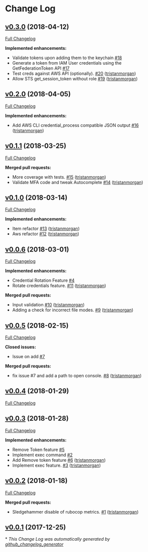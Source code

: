 # Change Log

## [v0.3.0](https://github.com/vibrato/awskeyring/tree/v0.3.0) (2018-04-12)
[Full Changelog](https://github.com/vibrato/awskeyring/compare/v0.2.0...v0.3.0)

**Implemented enhancements:**

- Validate tokens upon adding them to the keychain [\#18](https://github.com/vibrato/awskeyring/issues/18)
- Generate a token from IAM User credentials using the GetFederationToken API [\#17](https://github.com/vibrato/awskeyring/issues/17)
- Test creds against AWS API \(optionally\). [\#20](https://github.com/vibrato/awskeyring/pull/20) ([tristanmorgan](https://github.com/tristanmorgan))
- Allow STS get\_session\_token without role [\#19](https://github.com/vibrato/awskeyring/pull/19) ([tristanmorgan](https://github.com/tristanmorgan))

## [v0.2.0](https://github.com/vibrato/awskeyring/tree/v0.2.0) (2018-04-05)
[Full Changelog](https://github.com/vibrato/awskeyring/compare/v0.1.1...v0.2.0)

**Implemented enhancements:**

- Add AWS CLI credential\_process compatible JSON output [\#16](https://github.com/vibrato/awskeyring/pull/16) ([tristanmorgan](https://github.com/tristanmorgan))

## [v0.1.1](https://github.com/vibrato/awskeyring/tree/v0.1.1) (2018-03-25)
[Full Changelog](https://github.com/vibrato/awskeyring/compare/v0.1.0...v0.1.1)

**Merged pull requests:**

- More coverage with tests. [\#15](https://github.com/vibrato/awskeyring/pull/15) ([tristanmorgan](https://github.com/tristanmorgan))
- Validate MFA code and tweak Autocomplete [\#14](https://github.com/vibrato/awskeyring/pull/14) ([tristanmorgan](https://github.com/tristanmorgan))

## [v0.1.0](https://github.com/vibrato/awskeyring/tree/v0.1.0) (2018-03-14)
[Full Changelog](https://github.com/vibrato/awskeyring/compare/v0.0.6...v0.1.0)

**Implemented enhancements:**

- Item refactor [\#13](https://github.com/vibrato/awskeyring/pull/13) ([tristanmorgan](https://github.com/tristanmorgan))
- Aws refactor [\#12](https://github.com/vibrato/awskeyring/pull/12) ([tristanmorgan](https://github.com/tristanmorgan))

## [v0.0.6](https://github.com/vibrato/awskeyring/tree/v0.0.6) (2018-03-01)
[Full Changelog](https://github.com/vibrato/awskeyring/compare/v0.0.5...v0.0.6)

**Implemented enhancements:**

- Credential Rotation Feature [\#4](https://github.com/vibrato/awskeyring/issues/4)
- Rotate credentials feature. [\#11](https://github.com/vibrato/awskeyring/pull/11) ([tristanmorgan](https://github.com/tristanmorgan))

**Merged pull requests:**

- Input validation [\#10](https://github.com/vibrato/awskeyring/pull/10) ([tristanmorgan](https://github.com/tristanmorgan))
- Adding a check for incorrect file modes. [\#9](https://github.com/vibrato/awskeyring/pull/9) ([tristanmorgan](https://github.com/tristanmorgan))

## [v0.0.5](https://github.com/vibrato/awskeyring/tree/v0.0.5) (2018-02-15)
[Full Changelog](https://github.com/vibrato/awskeyring/compare/v0.0.4...v0.0.5)

**Closed issues:**

- Issue on add [\#7](https://github.com/vibrato/awskeyring/issues/7)

**Merged pull requests:**

- fix issue \#7 and add a path to open console. [\#8](https://github.com/vibrato/awskeyring/pull/8) ([tristanmorgan](https://github.com/tristanmorgan))

## [v0.0.4](https://github.com/vibrato/awskeyring/tree/v0.0.4) (2018-01-29)
[Full Changelog](https://github.com/vibrato/awskeyring/compare/v0.0.3...v0.0.4)

## [v0.0.3](https://github.com/vibrato/awskeyring/tree/v0.0.3) (2018-01-28)
[Full Changelog](https://github.com/vibrato/awskeyring/compare/v0.0.2...v0.0.3)

**Implemented enhancements:**

- Remove Token feature [\#5](https://github.com/vibrato/awskeyring/issues/5)
- Implement exec command [\#2](https://github.com/vibrato/awskeyring/issues/2)
- Add Remove token feature [\#6](https://github.com/vibrato/awskeyring/pull/6) ([tristanmorgan](https://github.com/tristanmorgan))
- Implement exec feature. [\#3](https://github.com/vibrato/awskeyring/pull/3) ([tristanmorgan](https://github.com/tristanmorgan))

## [v0.0.2](https://github.com/vibrato/awskeyring/tree/v0.0.2) (2018-01-18)
[Full Changelog](https://github.com/vibrato/awskeyring/compare/v0.0.1...v0.0.2)

**Merged pull requests:**

- Sledgehammer disable of rubocop metrics. [\#1](https://github.com/vibrato/awskeyring/pull/1) ([tristanmorgan](https://github.com/tristanmorgan))

## [v0.0.1](https://github.com/vibrato/awskeyring/tree/v0.0.1) (2017-12-25)


\* *This Change Log was automatically generated by [github_changelog_generator](https://github.com/skywinder/Github-Changelog-Generator)*